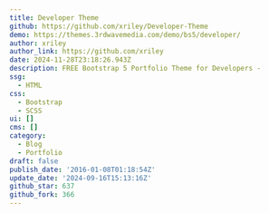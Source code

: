 ```yaml
---
title: Developer Theme
github: https://github.com/xriley/Developer-Theme
demo: https://themes.3rdwavemedia.com/demo/bs5/developer/
author: xriley
author_link: https://github.com/xriley
date: 2024-11-28T23:18:26.943Z
description: FREE Bootstrap 5 Portfolio Theme for Developers -
ssg:
  - HTML
css:
  - Bootstrap
  - SCSS
ui: []
cms: []
category:
  - Blog
  - Portfolio
draft: false
publish_date: '2016-01-08T01:18:54Z'
update_date: '2024-09-16T15:13:16Z'
github_star: 637
github_fork: 366
---
```

